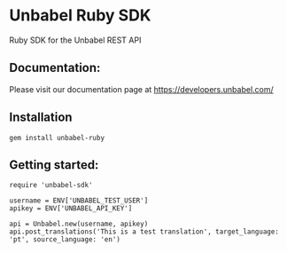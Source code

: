# Unbabel Ruby SDK
Ruby SDK for the Unbabel REST API

## Documentation:
Please visit our documentation page at https://developers.unbabel.com/


## Installation
`gem install unbabel-ruby`


## Getting started:
```
require 'unbabel-sdk'

username = ENV['UNBABEL_TEST_USER']
apikey = ENV['UNBABEL_API_KEY']

api = Unbabel.new(username, apikey)
api.post_translations('This is a test translation', target_language: 'pt', source_language: 'en')
```